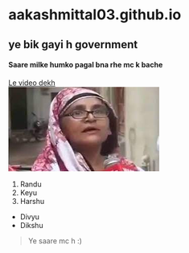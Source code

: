 # aakashmittal03.github.io
## ye bik gayi h government
#### Saare milke humko pagal bna rhe mc k bache
[Le video dekh](https://www.youtube.com/watch?v=t-bq1ScyUGI)<br>
<img src = "4.jpg">
1. Randu
2. Keyu
3. Harshu
* Divyu
* Dikshu
> Ye saare mc h :)
